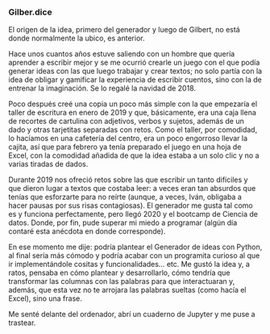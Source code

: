 ### Gilber.dice

El origen de la idea, primero del generador y luego de Gilbert, no está donde normalmente la ubico, es anterior.

Hace unos cuantos años estuve saliendo con un hombre que quería aprender a escribir mejor y se me ocurrió crearle un juego con el que podía generar ideas con las que luego trabajar y crear textos; no solo partía con la idea de obligar y gamificar la experiencia de escribir cuentos, sino con la de entrenar la imaginación. Se lo regalé la navidad de 2018.

Poco después creé una copia un poco más simple con la que empezaría el taller de escritura en enero de 2019 y que, básicamente, era una caja llena de recortes de cartulina con adjetivos, verbos y sujetos, además de un dado y otras tarjetitas separadas con retos. Como el taller, por comodidad, lo hacíamos en una cafetería del centro, era un poco engorroso llevar la cajita, así que para febrero ya tenía preparado el juego en una hoja de Excel, con la comodidad añadida de que la idea estaba a un solo clic y no a varias tiradas de dados.

Durante 2019 nos ofreció retos sobre las que escribir un tanto difíciles y que dieron lugar a textos que costaba leer: a veces eran tan absurdos que tenías que esforzarte para no reírte (aunque, a veces, Iván, obligaba a hacer pausas por sus risas contagiosas). El generador me gusta tal como es y funciona perfectamente, pero llegó 2020 y el bootcamp de Ciencia de datos. Donde, por fin, pude superar mi miedo a programar (algún día contaré esta anécdota en donde corresponde).

En ese momento me dije: podría plantear el Generador de ideas con Python, al final sería más cómodo y podría acabar con un programita curioso al que ir implementándole cositas y funcionalidades… etc. Me gustó la idea y, a ratos, pensaba en cómo plantear y desarrollarlo, cómo tendría que transformar las columnas con las palabras para que interactuaran y, además, que esta vez no te arrojara las palabras sueltas (como hacía el Excel), sino una frase.

Me senté delante del ordenador, abrí un cuaderno de Jupyter y me puse a trastear.
